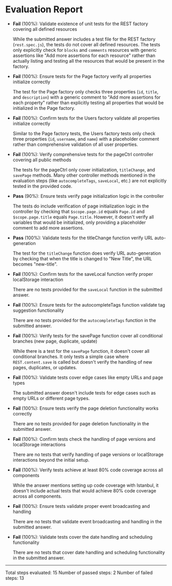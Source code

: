 # Evaluation Report

- **Fail** (100%): Validate existence of unit tests for the REST factory covering all defined resources

    While the submitted answer includes a test file for the REST factory (`rest.spec.js`), the tests do not cover all defined resources. The tests only explicitly check for `blocks` and `comments` resources with generic assertions like "Add more assertions for each resource" rather than actually listing and testing all the resources that would be present in the factory.

- **Fail** (100%): Ensure tests for the Page factory verify all properties initialize correctly

    The test for the Page factory only checks three properties (`id`, `title`, and `description`) with a generic comment to "Add more assertions for each property" rather than explicitly testing all properties that would be initialized in the Page factory.

- **Fail** (100%): Confirm tests for the Users factory validate all properties initialize correctly

    Similar to the Page factory tests, the Users factory tests only check three properties (`id`, `username`, and `name`) with a placeholder comment rather than comprehensive validation of all user properties.

- **Fail** (100%): Verify comprehensive tests for the pageCtrl controller covering all public methods

    The tests for the pageCtrl only cover initialization, `titleChange`, and `savePage` methods. Many other controller methods mentioned in the evaluation steps (like `autocompleteTags`, `saveLocal`, etc.) are not explicitly tested in the provided code.

- **Pass** (90%): Ensure tests verify page initialization logic in the controller

    The tests do include verification of page initialization logic in the controller by checking that `$scope.page.id` equals `Page.id` and `$scope.page.title` equals `Page.title`. However, it doesn't verify all variables that would be initialized, only providing a placeholder comment to add more assertions.

- **Pass** (100%): Validate tests for the titleChange function verify URL auto-generation

    The test for the `titleChange` function does verify URL auto-generation by checking that when the title is changed to "New Title", the URL becomes "new-title".

- **Fail** (100%): Confirm tests for the saveLocal function verify proper localStorage interaction

    There are no tests provided for the `saveLocal` function in the submitted answer.

- **Fail** (100%): Ensure tests for the autocompleteTags function validate tag suggestion functionality

    There are no tests provided for the `autocompleteTags` function in the submitted answer.

- **Fail** (100%): Verify tests for the savePage function cover all conditional branches (new page, duplicate, update)

    While there is a test for the `savePage` function, it doesn't cover all conditional branches. It only tests a simple case where `REST.content.save` is called but doesn't verify the handling of new pages, duplicates, or updates.

- **Fail** (100%): Validate tests cover edge cases like empty URLs and page types

    The submitted answer doesn't include tests for edge cases such as empty URLs or different page types.

- **Fail** (100%): Ensure tests verify the page deletion functionality works correctly

    There are no tests provided for page deletion functionality in the submitted answer.

- **Fail** (100%): Confirm tests check the handling of page versions and localStorage interactions

    There are no tests that verify handling of page versions or localStorage interactions beyond the initial setup.

- **Fail** (100%): Verify tests achieve at least 80% code coverage across all components

    While the answer mentions setting up code coverage with Istanbul, it doesn't include actual tests that would achieve 80% code coverage across all components.

- **Fail** (100%): Ensure tests validate proper event broadcasting and handling

    There are no tests that validate event broadcasting and handling in the submitted answer.

- **Fail** (100%): Validate tests cover the date handling and scheduling functionality

    There are no tests that cover date handling and scheduling functionality in the submitted answer.

---

Total steps evaluated: 15
Number of passed steps: 2
Number of failed steps: 13